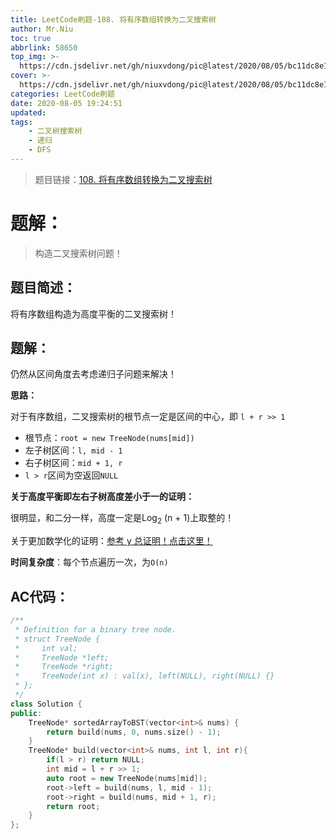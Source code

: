 ```yaml
---
title: LeetCode刷题-108. 将有序数组转换为二叉搜索树
author: Mr.Niu
toc: true
abbrlink: 58650
top_img: >-
  https://cdn.jsdelivr.net/gh/niuxvdong/pic@latest/2020/08/05/bc11dc8e10269721ba17b477dc5d315d.png
cover: >-
  https://cdn.jsdelivr.net/gh/niuxvdong/pic@latest/2020/08/05/bc11dc8e10269721ba17b477dc5d315d.png
categories: LeetCode刷题
date: 2020-08-05 19:24:51
updated:
tags:
	- 二叉树搜索树
	- 递归
	- DFS
---
```








> 题目链接：[108. 将有序数组转换为二叉搜索树](https://leetcode-cn.com/problems/convert-sorted-array-to-binary-search-tree/)



# 题解：



> 构造二叉搜索树问题！



## 题目简述：

将有序数组构造为高度平衡的二叉搜索树！

## 题解：

仍然从区间角度去考虑递归子问题来解决！

**思路：**

对于有序数组，二叉搜索树的根节点一定是区间的中心，即 `l + r >> 1`

- 根节点：`root = new TreeNode(nums[mid])`
- 左子树区间：`l, mid - 1`
- 右子树区间：`mid + 1, r`
- `l > r`区间为空返回`NULL`



**关于高度平衡即左右子树高度差小于一的证明：**

很明显，和二分一样，高度一定是Log<sub>2</sub> (n + 1)上取整的！

关于更加数学化的证明：[参考 y 总证明！点击这里！](https://www.acwing.com/solution/content/196/)



**时间复杂度**：每个节点遍历一次，为`O(n)`

## AC代码：



```c++
/**
 * Definition for a binary tree node.
 * struct TreeNode {
 *     int val;
 *     TreeNode *left;
 *     TreeNode *right;
 *     TreeNode(int x) : val(x), left(NULL), right(NULL) {}
 * };
 */
class Solution {
public:
    TreeNode* sortedArrayToBST(vector<int>& nums) {
        return build(nums, 0, nums.size() - 1);
    }
    TreeNode* build(vector<int>& nums, int l, int r){
        if(l > r) return NULL;
        int mid = l + r >> 1;
        auto root = new TreeNode(nums[mid]);
        root->left = build(nums, l, mid - 1);
        root->right = build(nums, mid + 1, r);
        return root;
    }
};
```



